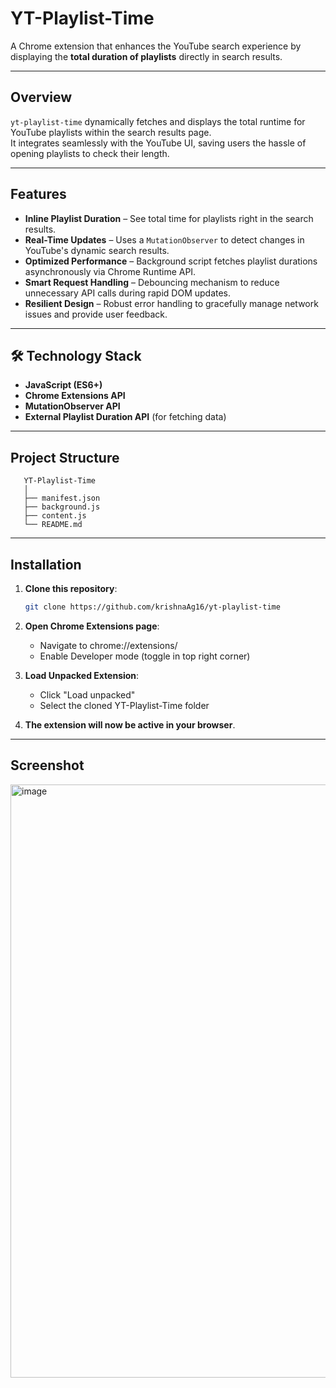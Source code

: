 # YT-Playlist-Time

A Chrome extension that enhances the YouTube search experience by displaying the **total duration of playlists** directly in search results.  

---

## Overview
`yt-playlist-time` dynamically fetches and displays the total runtime for YouTube playlists within the search results page.  
It integrates seamlessly with the YouTube UI, saving users the hassle of opening playlists to check their length.  
  
---

## Features
- **Inline Playlist Duration** – See total time for playlists right in the search results.
- **Real-Time Updates** – Uses a `MutationObserver` to detect changes in YouTube's dynamic search results.
- **Optimized Performance** – Background script fetches playlist durations asynchronously via Chrome Runtime API.
- **Smart Request Handling** – Debouncing mechanism to reduce unnecessary API calls during rapid DOM updates.
- **Resilient Design** – Robust error handling to gracefully manage network issues and provide user feedback.


---

## 🛠 Technology Stack
- **JavaScript (ES6+)**
- **Chrome Extensions API**
- **MutationObserver API**
- **External Playlist Duration API** (for fetching data)


---

## Project Structure

```
   YT-Playlist-Time
   │ 
   ├── manifest.json 
   ├── background.js 
   ├── content.js 
   └── README.md 
```


---

## Installation
1. **Clone this repository**:
   ```bash
   git clone https://github.com/krishnaAg16/yt-playlist-time
   
2. **Open Chrome Extensions page**:
   -  Navigate to chrome://extensions/
   -  Enable Developer mode (toggle in top right corner)

3. **Load Unpacked Extension**:
   -  Click "Load unpacked"
   -  Select the cloned YT-Playlist-Time folder
 
4. **The extension will now be active in your browser**.


---

## Screenshot
<img width="1895" height="949" alt="image" src="https://github.com/user-attachments/assets/f64f3e07-2815-47b5-baf7-be9e98b57e47" />

